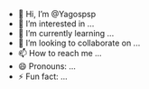 - 👋 Hi, I’m @Yagospsp
- 👀 I’m interested in ...
- 🌱 I’m currently learning ...
- 💞️ I’m looking to collaborate on ...
- 📫 How to reach me ...
- 😄 Pronouns: ...
- ⚡ Fun fact: ...

<!---
Yagospsp/Yagospsp is a ✨ special ✨ repository because its `README.md` (this file) appears on your GitHub profile.
You can click the Preview link to take a look at your changes.
--->
